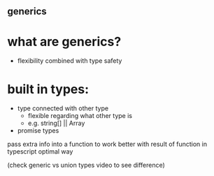 ## generics

# what are generics?

- flexibility combined with type safety

# built in types:

- type connected with other type
  - flexible regarding what other type is
  - e.g. string[] || Array<string>
- promise types

pass extra info into a function to work better with result of function in typescript optimal way

(check generic vs union types video to see difference)